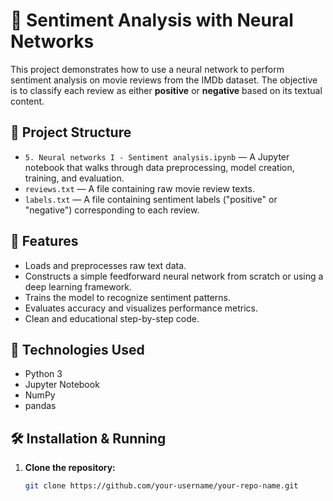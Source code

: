 # 🧠 Sentiment Analysis with Neural Networks

This project demonstrates how to use a neural network to perform sentiment analysis on movie reviews from the IMDb dataset. The objective is to classify each review as either **positive** or **negative** based on its textual content.

## 📁 Project Structure

- `5. Neural networks I - Sentiment analysis.ipynb` — A Jupyter notebook that walks through data preprocessing, model creation, training, and evaluation.
- `reviews.txt` — A file containing raw movie review texts.
- `labels.txt` — A file containing sentiment labels ("positive" or "negative") corresponding to each review.

## 🚀 Features

- Loads and preprocesses raw text data.
- Constructs a simple feedforward neural network from scratch or using a deep learning framework.
- Trains the model to recognize sentiment patterns.
- Evaluates accuracy and visualizes performance metrics.
- Clean and educational step-by-step code.

## 🧠 Technologies Used

- Python 3
- Jupyter Notebook
- NumPy
- pandas

## 🛠️ Installation & Running

1. **Clone the repository:**
   ```bash
   git clone https://github.com/your-username/your-repo-name.git
